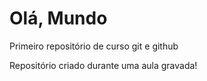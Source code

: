 # Olá, Mundo 
Primeiro repositório de curso git e github

Repositório criado durante uma aula gravada!
